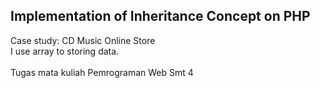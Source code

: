 ## Implementation of Inheritance Concept on PHP

Case study: CD Music Online Store
<br>
I use array to storing data.
<br><br>
Tugas mata kuliah Pemrograman Web Smt 4
